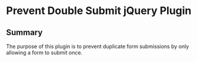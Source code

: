 # Prevent Double Submit jQuery Plugin

## Summary
The purpose of this plugin is to prevent duplicate form submissions by only allowing a form to submit once.